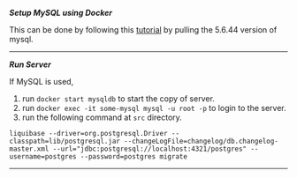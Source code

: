 ***Setup MySQL using Docker***

This can be done by following this [tutorial](https://nextbreakpoint.com/posts/article-run-mysql-in-docker-container.html) by pulling the 5.6.44 version of mysql.

***

***Run Server***

If MySQL is used,

1. run `docker start mysqldb` to start the copy of server.
2. run `docker exec -it some-mysql mysql -u root -p` to login to the server.
3. run the following command at `src` directory.
```
liquibase --driver=org.postgresql.Driver --classpath=lib/postgresql.jar --changeLogFile=changelog/db.changelog-master.xml --url="jdbc:postgresql://localhost:4321/postgres" --username=postgres --password=postgres migrate
```

***